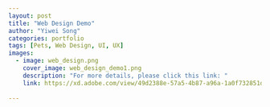 ```yaml
---
layout: post
title: "Web Design Demo"
author: "Yiwei Song"
categories: portfolio
tags: [Pets, Web Design, UI, UX]
images:
  - image: web_design.png
    cover_image: web_design_demo1.png
    description: "For more details, please click this link: "
    link: https://xd.adobe.com/view/49d2388e-57a5-4b87-a96a-1a0f732851d7-1c81/
    
---
```

